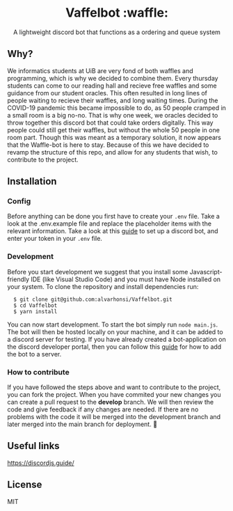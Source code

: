 <h1 align="center"> Vaffelbot :waffle: </h1>
<p align="center"> A lightweight discord bot that functions as a ordering and queue system </p>

## Why?
We informatics students at UiB are very fond of both waffles and programming, which is why we decided to combine them. Every thursday students can come to our reading hall and recieve free waffles and some guidance from our student oracles. This often resulted in long lines of people waiting to recieve their waffles, and long waiting times. During the COVID-19 pandemic this became impossible to do, as 50 people cramped in a small room is a big no-no. That is why one week, we oracles decided to throw together this discord bot that could take orders digitally. This way people could still get their waffles, but without the whole 50 people in one room part. Though this was meant as a temporary solution, it now appears that the Waffle-bot is here to stay. Because of this we have decided to revamp the structure of this repo, and allow for any students that wish, to contribute to the project. 

## Installation
### Config
Before anything can be done you first have to create your ``` .env ``` file. Take a look at the .env.example file and replace the placeholder items with the relevant information. Take a look at this [guide](https://discordjs.guide/preparations/setting-up-a-bot-application.html#creating-your-bot) to set up a discord bot, and enter your token in your ``` .env ``` file.

### Development
Before you start development we suggest that you install some Javascript-friendly IDE (like Visual Studio Code) and you must have Node installed on your system. 
To clone the repository and install dependencies run:
```
  $ git clone git@github.com:alvarhonsi/Vaffelbot.git
  $ cd Vaffelbot
  $ yarn install
```

You can now start development. To start the bot simply run ```node main.js```. The bot will then be hosted locally on your machine, and it can be added to a discord server for testing. If you have already created a bot-application on the discord developer portal, then you can follow this [guide](https://discordjs.guide/preparations/adding-your-bot-to-servers.html#bot-invite-links) for how to add the bot to a server. 

### How to contribute
If you have followed the steps above and want to contribute to the project, you can fork the project. When you have commited your new changes you can create a pull request to the <b>develop</b> branch. We will then review the code and give feedback if any changes are needed. If there are no problems with the code it will be merged into the development branch and later merged into the main branch for deployment. :rocket:

## Useful links
https://discordjs.guide/

## License
MIT
